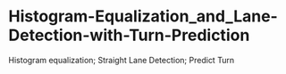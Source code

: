 # Histogram-Equalization_and_Lane-Detection-with-Turn-Prediction
Histogram equalization; Straight Lane Detection; Predict Turn
